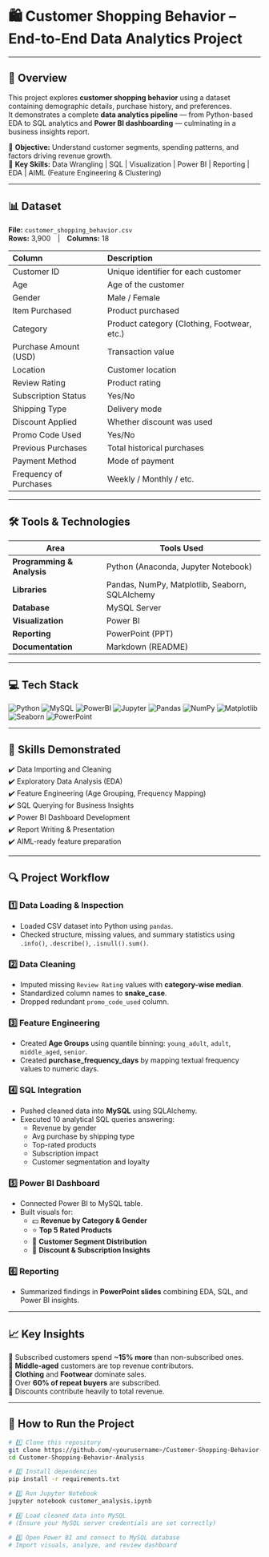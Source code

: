 # 🛍️ **Customer Shopping Behavior – End-to-End Data Analytics Project**

---

## 🧩 **Overview**
This project explores **customer shopping behavior** using a dataset containing demographic details, purchase history, and preferences.  
It demonstrates a complete **data analytics pipeline** — from Python-based EDA to SQL analytics and **Power BI dashboarding** — culminating in a business insights report.  

🎯 **Objective:** Understand customer segments, spending patterns, and factors driving revenue growth.  
🧠 **Key Skills:** Data Wrangling | SQL | Visualization | Power BI | Reporting | EDA | AIML (Feature Engineering & Clustering)

---

## 📊 **Dataset**

**File:** `customer_shopping_behavior.csv`  
**Rows:** 3,900 | **Columns:** 18  

| Column | Description |
|:--|:--|
| Customer ID | Unique identifier for each customer |
| Age | Age of the customer |
| Gender | Male / Female |
| Item Purchased | Product purchased |
| Category | Product category (Clothing, Footwear, etc.) |
| Purchase Amount (USD) | Transaction value |
| Location | Customer location |
| Review Rating | Product rating |
| Subscription Status | Yes/No |
| Shipping Type | Delivery mode |
| Discount Applied | Whether discount was used |
| Promo Code Used | Yes/No |
| Previous Purchases | Total historical purchases |
| Payment Method | Mode of payment |
| Frequency of Purchases | Weekly / Monthly / etc. |

---

## 🛠️ **Tools & Technologies**

| Area | Tools Used |
|------|-------------|
| **Programming & Analysis** | Python (Anaconda, Jupyter Notebook) |
| **Libraries** | Pandas, NumPy, Matplotlib, Seaborn, SQLAlchemy |
| **Database** | MySQL Server |
| **Visualization** | Power BI |
| **Reporting** | PowerPoint (PPT) |
| **Documentation** | Markdown (README) |
---
## 💻 Tech Stack

![Python](https://img.shields.io/badge/Python-3670A0?logo=python&logoColor=ffdd54)
![MySQL](https://img.shields.io/badge/MySQL-005C84?logo=mysql&logoColor=white)
![PowerBI](https://img.shields.io/badge/PowerBI-F2C811?logo=power-bi&logoColor=black)
![Jupyter](https://img.shields.io/badge/Jupyter-F37626?logo=jupyter&logoColor=white)
![Pandas](https://img.shields.io/badge/Pandas-150458?logo=pandas&logoColor=white)
![NumPy](https://img.shields.io/badge/NumPy-013243?logo=numpy&logoColor=white)
![Matplotlib](https://img.shields.io/badge/Matplotlib-ffffff?logo=plotly&logoColor=blue)
![Seaborn](https://img.shields.io/badge/Seaborn-3F4F75?logo=python&logoColor=white)
![PowerPoint](https://img.shields.io/badge/PowerPoint-B7472A?logo=microsoft-powerpoint&logoColor=white)

---

## 🧠 **Skills Demonstrated**
✔️ Data Importing and Cleaning  
✔️ Exploratory Data Analysis (EDA)  
✔️ Feature Engineering (Age Grouping, Frequency Mapping)  
✔️ SQL Querying for Business Insights  
✔️ Power BI Dashboard Development  
✔️ Report Writing & Presentation  
✔️ AIML-ready feature preparation  

---

## 🔍 **Project Workflow**

### **1️⃣ Data Loading & Inspection**
- Loaded CSV dataset into Python using `pandas`.  
- Checked structure, missing values, and summary statistics using `.info()`, `.describe()`, `.isnull().sum()`.  

### **2️⃣ Data Cleaning**
- Imputed missing `Review Rating` values with **category-wise median**.  
- Standardized column names to **snake_case**.  
- Dropped redundant `promo_code_used` column.  

### **3️⃣ Feature Engineering**
- Created **Age Groups** using quantile binning: `young_adult`, `adult`, `middle_aged`, `senior`.  
- Created **purchase_frequency_days** by mapping textual frequency values to numeric days.  

### **4️⃣ SQL Integration**
- Pushed cleaned data into **MySQL** using SQLAlchemy.  
- Executed 10 analytical SQL queries answering:
  - Revenue by gender  
  - Avg purchase by shipping type  
  - Top-rated products  
  - Subscription impact  
  - Customer segmentation and loyalty  

### **5️⃣ Power BI Dashboard**
- Connected Power BI to MySQL table.  
- Built visuals for:
  - 💵 **Revenue by Category & Gender**  
  - ⭐ **Top 5 Rated Products**  
  - 🧍 **Customer Segment Distribution**  
  - 🎯 **Discount & Subscription Insights**

### **6️⃣ Reporting**
- Summarized findings in **PowerPoint slides** combining EDA, SQL, and Power BI insights.  

---

## 📈 **Key Insights**
🔹 Subscribed customers spend **~15% more** than non-subscribed ones.  
🔹 **Middle-aged** customers are top revenue contributors.  
🔹 **Clothing** and **Footwear** dominate sales.  
🔹 Over **60% of repeat buyers** are subscribed.  
🔹 Discounts contribute heavily to total revenue.  

---

## 🚀 **How to Run the Project**

```bash
# 1️⃣ Clone this repository
git clone https://github.com/<yourusername>/Customer-Shopping-Behavior-Analysis.git
cd Customer-Shopping-Behavior-Analysis

# 2️⃣ Install dependencies
pip install -r requirements.txt

# 3️⃣ Run Jupyter Notebook
jupyter notebook customer_analysis.ipynb

# 4️⃣ Load cleaned data into MySQL
# (Ensure your MySQL server credentials are set correctly)

# 5️⃣ Open Power BI and connect to MySQL database
# Import visuals, analyze, and review dashboard
